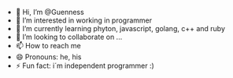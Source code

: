 - 👋 Hi, I’m @Guenness
- 👀 I’m interested in working in programmer 
- 🌱 I’m currently learning phyton, javascript, golang, c++ and ruby
- 💞️ I’m looking to collaborate on ...
- 📫 How to reach me 
- 😄 Pronouns: he, his
- ⚡ Fun fact: i´m independent programmer :)
